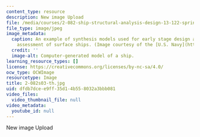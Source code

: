 ```yaml
---
content_type: resource
description: New image Upload
file: /media/courses/2-082-ship-structural-analysis-design-13-122-spring-2003/dfdb7dcee9ff35d14b558032a3bbb081_2-082s03-th.jpg
file_type: image/jpeg
image_metadata:
  caption: An example of synthesis models used for early stage design and technology
    assessment of surface ships. (Image courtesy of the [U.S. Navy](http://www.navy.mil/).)
  credit: ''
  image-alt: Computer-generated model of a ship.
learning_resource_types: []
license: https://creativecommons.org/licenses/by-nc-sa/4.0/
ocw_type: OCWImage
resourcetype: Image
title: 2-082s03-th.jpg
uid: dfdb7dce-e9ff-35d1-4b55-8032a3bbb081
video_files:
  video_thumbnail_file: null
video_metadata:
  youtube_id: null
---
```

New image Upload